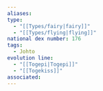```yaml
---
aliases: 
type:
  - "[[Types/fairy|fairy]]"
  - "[[Types/flying|flying]]"
national dex number: 176
tags:
  - Johto
evolution line:
  - "[[Togepi|Togepi]]"
  - "[[Togekiss]]"
associated: 
---
```

